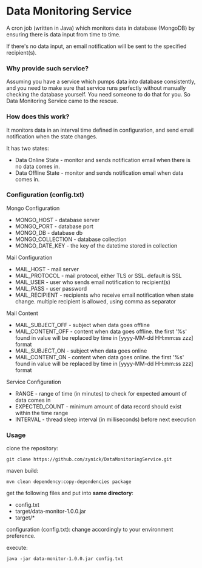 # Data Monitoring Service

A cron job (written in Java) which monitors data in database (MongoDB) by ensuring there is data input from time to time.

If there's no data input, an email notification will be sent to the specified recipient(s).

### Why provide such service?

Assuming you have a service which pumps data into database consistently, and you need to make sure that service runs perfectly without manually checking the database yourself. You need someone to do that for you. So Data Monitoring Service came to the rescue.

### How does this work?

It monitors data in an interval time defined in configuration, and send email notification when the state changes.

It has two states:
 * Data Online State - monitor and sends notification email when there is no data comes in.
 * Data Offline State - monitor and sends notification email when data comes in.

### Configuration (config.txt)

Mongo Configuration
 * MONGO_HOST - database server
 * MONGO_PORT - database port
 * MONGO_DB - database db
 * MONGO_COLLECTION - database collection
 * MONGO_DATE_KEY - the key of the datetime stored in collection

Mail Configuration
 * MAIL_HOST - mail server
 * MAIL_PROTOCOL - mail protocol, either TLS or SSL. default is SSL
 * MAIL_USER - user who sends email notification to recipient(s)
 * MAIL_PASS - user password
 * MAIL_RECIPIENT - recipients who receive email notification when state change. multiple recipient is allowed, using comma as separator

Mail Content
 * MAIL_SUBJECT_OFF - subject when data goes offline
 * MAIL_CONTENT_OFF - content when data goes offline. the first '%s' found in value will be replaced by time in [yyyy-MM-dd HH:mm:ss zzz] format
 * MAIL_SUBJECT_ON - subject when data goes online
 * MAIL_CONTENT_ON - content when data goes online. the first '%s' found in value will be replaced by time in [yyyy-MM-dd HH:mm:ss zzz] format

Service Configuration
 * RANGE - range of time (in minutes) to check for expected amount of data comes in
 * EXPECTED_COUNT - minimum amount of data record should exist within the time range
 * INTERVAL - thread sleep interval (in milliseconds) before next execution

### Usage

clone the repository:
```
git clone https://github.com/zynick/DataMonitoringService.git
```

maven build:
```
mvn clean dependency:copy-dependencies package
```

get the following files and put into **same directory**:
* config.txt
* target/data-monitor-1.0.0.jar
* target/*

configuration (config.txt):
change accordingly to your environment preference.

execute:
```
java -jar data-monitor-1.0.0.jar config.txt
```
